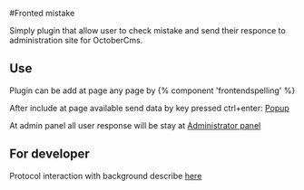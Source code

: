 #Fronted mistake

Simply plugin that allow user to check mistake and send their responce to administration site for OctoberCms.

## Use

Plugin can be add at page any page by
{% component 'frontendspelling' %} 

After include at page available send data by key pressed ctrl+enter:
[Popup](https://github.com/CheerfulLab-plugin/frontSpelling/blob/master/docs/images/frontend.jpg)

At admin panel all user response will be stay at
[Administrator panel](https://github.com/CheerfulLab-plugin/frontSpelling/blob/master/docs/images/backend.jpg)

## For developer
Protocol interaction with background describe [here](https://github.com/CheerfulLab-plugin/frontSpelling/blob/master/docs/Transfer.md)
